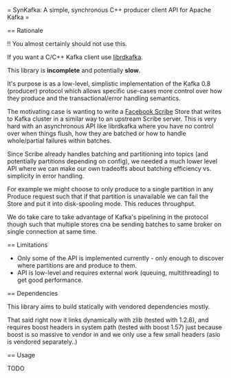 = SynKafka: A simple, synchronous C++ producer client API for Apache Kafka =

== Rationale

!! You almost certainly should not use this.

If you want a C/C++ Kafka client use [librdkafka](https://github.com/edenhill/librdkafka).

This library is **incomplete** and potentially **slow**.

It's purpose is as a low-level, simplistic implementation of the Kafka 0.8 (producer) protocol which allows
specific use-cases more control over how they produce and the transactional/error handling semantics.

The motivating case is wanting to write a [Facebook Scribe](https://github.com/facebookarchive/scribe) Store that writes to Kafka cluster in a similar
way to an upstream Scribe server. This is very hard with an asynchronous API like librdkafka where you have
no control over when things flush, how they are batched or how to handle whole/partial failures within batches.

Since Scribe already handles batching and partitioning into topics (and potentially partitions depending on config),
we needed a much lower level API where we can make our own tradeoffs about batching efficiency vs. simplicity in error handling.

For example we might choose to only produce to a single partition in any Produce request such that if that partition is unavailable
we can fail the Store and put it into disk-spooling mode. This reduces throughput.

We do take care to take advantage of Kafka's pipelining in the protocol though such that multiple stores cna be sending batches to same broker
on single connection at same time.

== Limitations

 * Only some of the API is implemented currently - only enough to discover where partitions are and produce to them.
 * API is low-level and requires external work (queuing, multithreading) to get good performance.

== Dependencies

This library aims to build statically with vendored dependencies mostly. 

That said right now it links dynamically with zlib (tested with 1.2.8), and requires boost headers in system path (tested with boost 1.57) just because boost is so
massive to vendor in and we only use a few small headers (asio is vendored separately..)

== Usage

TODO